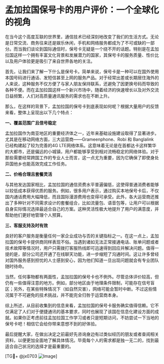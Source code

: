# 孟加拉国保号卡的用户评价：一个全球化的视角

在当今这个高度互联的世界里，通信技术已经深刻地改变了我们的生活方式。无论是日常交流、商务往来还是娱乐休闲，手机和网络服务都成为了不可或缺的一部分。而当我们谈论到国际通信时，保号卡无疑是一个绕不开的话题。特别是在孟加拉国这样一个拥有丰富文化背景和发展潜力的国家，其保号卡的服务质量、性价比以及用户体验更是吸引了来自世界各地的关注。

首先，让我们来了解一下什么是保号卡。简单来说，保号卡是一种可以在国外使用本国号码进行通话、发短信甚至上网的服务产品。对于经常出差或长期居住海外的人来说，这种服务不仅方便了与家人朋友保持联系，还避免了因更换号码而导致的各种不便。而在孟加拉国这样一个新兴市场中，随着经济的快速增长以及对外交流日益频繁，人们对高质量通讯服务的需求也在不断上升。

那么，在这样的背景下，孟加拉国的保号卡到底表现如何呢？根据大量用户的反馈来看，整体上呈现出以下几个特点：

**一、覆盖范围广且信号稳定**

孟加拉国作为南亚地区的重要经济体之一，近年来基础设施建设取得了显著进步。尤其是在移动网络方面，三大运营商——Grameenphone、Robi 和 Banglalink 已经构建起了较为完善的4G LTE网络体系。这意味着无论是在首都达卡这样繁华的大都市，还是偏远的小城镇，用户都能够享受到相对流畅稳定的网络体验。对于那些需要经常跨国工作的专业人士而言，这一点尤为重要，因为它确保了即使身处异国他乡也能高效完成工作任务。

**二、价格合理且套餐灵活**

与其他发达国家相比，孟加拉国的通信资费水平普遍偏低，这使得普通消费者能够以较低成本获得优质的服务。例如，很多用户表示，通过购买本地保号卡后，不仅国内通话费用大幅降低，而且国际漫游费用也变得可承受。此外，各大运营商还推出了多种针对不同需求设计的套餐组合，比如流量包、语音包等，让用户可以根据自身实际情况选择最适合自己的方案。这种灵活性极大地提升了用户的满意度，并帮助他们更好地管理个人预算。

**三、客服支持及时有效**

良好的客户服务是衡量任何一家企业成功与否的关键指标之一。在这一点上，孟加拉国的保号卡提供商同样表现不俗。当遇到诸如无法正常接通电话、账单问题或者技术故障等情况时，用户只需拨打客服热线即可迅速得到回应并解决问题。值得一提的是，部分公司还开通了在线聊天功能，进一步缩短了沟通时间。这让许多曾经对国外服务感到担忧的人士感到安心，因为他们知道一旦出现问题就会有专业团队随时待命。

当然，任何事物都有两面性，孟加拉国的保号卡也不例外。尽管总体评价较高，但仍有一些值得注意的地方。例如，部分地区由于地理条件限制，可能存在信号盲区；另外，在某些特殊情况下（如自然灾害），网络可能会暂时中断。不过这些情况属于不可避免的技术挑战，并不能完全归咎于运营商本身。

综上所述，从目前收集到的信息来看，孟加拉国的保号卡服务确实值得信赖。它不仅满足了人们对于便捷通讯的基本要求，同时也展现了该国在信息化建设方面的成就。如果你正考虑前往孟加拉国工作学习或者只是短期访问，不妨尝试一下当地的保号卡吧！相信它会给你带来意想不到的好体验。

最后提醒大家，在做出决定之前最好先咨询身边有过类似经历的朋友或者查阅相关资料，以便更加全面地了解具体情况。毕竟每个人的需求都是独一无二的，找到最适合自己状况的选择才是最重要的。

[TG💪+ @jx0703 ![Image](https://github.com/user-attachments/assets/dbca1d08-cadb-493c-b0ec-ad6f7a83f270)]